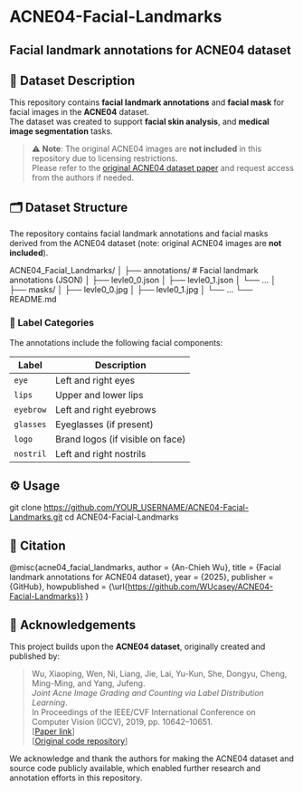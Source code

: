 # ACNE04-Facial-Landmarks

**Facial landmark annotations for ACNE04 dataset**
---

## 📂 Dataset Description

This repository contains **facial landmark annotations** and **facial mask** for facial images in the **ACNE04** dataset.  
The dataset was created to support **facial skin analysis**, and **medical image segmentation** tasks.

> ⚠️ **Note**: The original ACNE04 images are **not included** in this repository due to licensing restrictions.  
Please refer to the [original ACNE04 dataset paper](https://openaccess.thecvf.com/content_ICCV_2019/html/Wu_Joint_Acne_Image_Grading_and_Counting_via_Label_Distribution_Learning_ICCV_2019_paper.html) and request access from the authors if needed.

## 🗂️ Dataset Structure
The repository contains facial landmark annotations and facial masks derived from the ACNE04 dataset (note: original ACNE04 images are **not included**).

ACNE04_Facial_Landmarks/
│
├── annotations/ # Facial landmark annotations (JSON)
│ ├── levle0_0.json
│ ├── levle0_1.json
│ └── ...
│
├── masks/ 
│ ├── levle0_0.jpg
│ ├── levle0_1.jpg
│ └── ...
└── README.md

### 📑 Label Categories

The annotations include the following facial components:

| Label     | Description             |
|-----------|-------------------------|
| `eye`     | Left and right eyes     |
| `lips`    | Upper and lower lips    |
| `eyebrow` | Left and right eyebrows |
| `glasses` | Eyeglasses (if present) |
| `logo`    | Brand logos (if visible on face) |
| `nostril` | Left and right nostrils |



## ⚙️ Usage

git clone https://github.com/YOUR_USERNAME/ACNE04-Facial-Landmarks.git
cd ACNE04-Facial-Landmarks

## 📖 Citation
@misc{acne04_facial_landmarks,
  author = {An-Chieh Wu},
  title = {Facial landmark annotations for ACNE04 dataset},
  year = {2025},
  publisher = {GitHub},
  howpublished = {\url{https://github.com/WUcasey/ACNE04-Facial-Landmarks}}
}

## 🙏 Acknowledgements

This project builds upon the **ACNE04 dataset**, originally created and published by:

> Wu, Xiaoping, Wen, Ni, Liang, Jie, Lai, Yu-Kun, She, Dongyu, Cheng, Ming-Ming, and Yang, Jufeng.  
> *Joint Acne Image Grading and Counting via Label Distribution Learning*.  
> In Proceedings of the IEEE/CVF International Conference on Computer Vision (ICCV), 2019, pp. 10642–10651.  
> [[Paper link](https://openaccess.thecvf.com/content_ICCV_2019/html/Wu_Joint_Acne_Image_Grading_and_Counting_via_Label_Distribution_Learning_ICCV_2019_paper.html)]  
> [[Original code repository](https://github.com/xpwu95/ldl)]

We acknowledge and thank the authors for making the ACNE04 dataset and source code publicly available, which enabled further research and annotation efforts in this repository.
